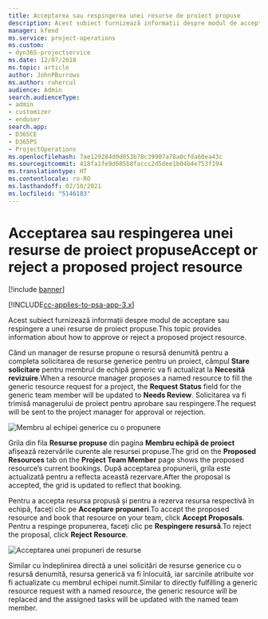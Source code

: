 ```yaml
---
title: Acceptarea sau respingerea unei resurse de proiect propuse
description: Acest subiect furnizează informații despre modul de acceptare sau respingere a unei resurse de proiect propuse.
manager: kfend
ms.service: project-operations
ms.custom:
- dyn365-projectservice
ms.date: 12/07/2018
ms.topic: article
author: JohnPBurrows
ms.author: ruhercul
audience: Admin
search.audienceType:
- admin
- customizer
- enduser
search.app:
- D365CE
- D365PS
- ProjectOperations
ms.openlocfilehash: 7ae129284d0d053b78c39907a78a0cfda60ea43c
ms.sourcegitcommit: 418fa1fe9d605b8faccc2d5dee1b04b4e753f194
ms.translationtype: HT
ms.contentlocale: ro-RO
ms.lasthandoff: 02/10/2021
ms.locfileid: "5146183"
---
```

# <a name="accept-or-reject-a-proposed-project-resource"></a><span data-ttu-id="a446f-103">Acceptarea sau respingerea unei resurse de proiect propuse</span><span class="sxs-lookup"><span data-stu-id="a446f-103">Accept or reject a proposed project resource</span></span>

[!include [banner](../includes/psa-now-project-operations.md)]

[!INCLUDE[cc-applies-to-psa-app-3.x](../includes/cc-applies-to-psa-app-3x.md)]

<span data-ttu-id="a446f-104">Acest subiect furnizează informații despre modul de acceptare sau respingere a unei resurse de proiect propuse.</span><span class="sxs-lookup"><span data-stu-id="a446f-104">This topic provides information about how to approve or reject a proposed project resource.</span></span>

<span data-ttu-id="a446f-105">Când un manager de resurse propune o resursă denumită pentru a completa solicitarea de resurse generice pentru un proiect, câmpul **Stare solicitare** pentru membrul de echipă generic va fi actualizat la **Necesită revizuire**.</span><span class="sxs-lookup"><span data-stu-id="a446f-105">When a resource manager proposes a named resource to fill the generic resource request for a project, the **Request Status** field for the generic team member will be updated to **Needs Review**.</span></span> <span data-ttu-id="a446f-106">Solicitarea va fi trimisă managerului de proiect pentru aprobare sau respingere.</span><span class="sxs-lookup"><span data-stu-id="a446f-106">The request will be sent to the project manager for approval or rejection.</span></span>

![Membru al echipei generice cu o propunere](media/RM-how-to-19.png)

<span data-ttu-id="a446f-108">Grila din fila **Resurse propuse** din pagina **Membru echipă de proiect** afișează rezervările curente ale resursei propuse.</span><span class="sxs-lookup"><span data-stu-id="a446f-108">The grid on the **Proposed Resources** tab on the **Project Team Member** page shows the proposed resource’s current bookings.</span></span> <span data-ttu-id="a446f-109">După acceptarea propunerii, grila este actualizată pentru a reflecta această rezervare.</span><span class="sxs-lookup"><span data-stu-id="a446f-109">After the proposal is accepted, the grid is updated to reflect that booking.</span></span> 

<span data-ttu-id="a446f-110">Pentru a accepta resursa propusă și pentru a rezerva resursa respectivă în echipă, faceți clic pe **Acceptare propuneri**.</span><span class="sxs-lookup"><span data-stu-id="a446f-110">To accept the proposed resource and book that resource on your team, click **Accept Proposals**.</span></span>  
<span data-ttu-id="a446f-111">Pentru a respinge propunerea, faceți clic pe **Respingere resursă**.</span><span class="sxs-lookup"><span data-stu-id="a446f-111">To reject the proposal, click **Reject Resource**.</span></span>

![Acceptarea unei propuneri de resurse](media/RM-how-to-20.png) 

<span data-ttu-id="a446f-113">Similar cu îndeplinirea directă a unei solicitări de resurse generice cu o resursă denumită, resursa generică va fi înlocuită, iar sarcinile atribuite vor fi actualizate cu membrul echipei numit.</span><span class="sxs-lookup"><span data-stu-id="a446f-113">Similar to directly fulfilling a generic resource request with a named resource, the generic resource will be replaced and the assigned tasks will be updated with the named team member.</span></span>
